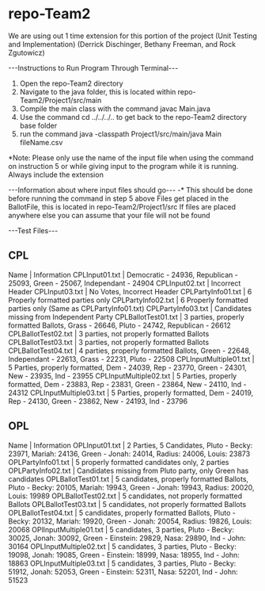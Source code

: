# repo-Team2
We are using out 1 time extension for this portion of the project (Unit Testing and Implementation)
(Derrick Dischinger, Bethany Freeman, and Rock Zgutowicz)

---Instructions to Run Program Through Terminal---
1. Open the repo-Team2 directory
2. Navigate to the java folder, this is located within repo-Team2/Project1/src/main
3. Compile the main class with the command javac Main.java
4. Use the command cd ../../../.. to get back to the repo-Team2 directory base folder
5. run the command java -classpath Project1/src/main/java Main fileName.csv

*Note: Please only use the name of the input file when using the command on instruction 5 or 
while giving input to the program while it is running. Always include the extension

---Information about where input files should go---
-* This should be done before running the command in step 5 above
   Files get placed in the BallotFile, this is located in repo-Team2/Project1/src
   If files are placed anywhere else you can assume that your file will not be found


---Test Files---

CPL
------------------------
Name                   | Information
CPLInput01.txt         | Democratic - 24936, Republican - 25093, Green - 25067, Independant - 24904
CPLInput02.txt         | Incorrect Header
CPLInput03.txt         | No Votes, Incorrect Header
CPLPartyInfo01.txt     | 6 Properly formatted parties only
CPLPartyInfo02.txt     | 6 Properly formatted parties only (Same as CPLPartyInfo01.txt)
CPLPartyInfo03.txt     | Candidates missing from Independent Party
CPLBallotTest01.txt    | 3 parties, properly formatted Ballots, Grass - 26646, Pluto - 24742, Republican - 26612
CPLBallotTest02.txt    | 3 parties, not properly formatted Ballots
CPLBallotTest03.txt    | 3 parties, not properly formatted Ballots
CPLBallotTest04.txt    | 4 parties, properly formatted Ballots, Green - 22648, Independant - 22613, Grass - 22231, Pluto - 22508
CPLInputMultiple01.txt | 5 Parties, properly formatted, Dem - 24039, Rep - 23770, Green - 24301, New - 23935, Ind - 23955
CPLInputMultiple02.txt | 5 Parties, properly formatted, Dem - 23883, Rep - 23831, Green - 23864, New - 24110, Ind - 24312
CPLInputMultiple03.txt | 5 Parties, properly formatted, Dem - 24019, Rep - 24130, Green - 23862, New - 24193, Ind - 23796

OPL
------------------------
Name                   | Information
OPLInput01.txt         | 2 Parties, 5 Candidates, Pluto - Becky: 23971, Mariah: 24136, Green - Jonah: 24014, Radius: 24006, Louis: 23873
OPLPartyInfo01.txt     | 5 properly formatted candidates only, 2 parties
OPLPartyInfo02.txt     | Candidates missing from Pluto party, only Green has candidates
OPLBallotTest01.txt    | 5 candidates, properly formatted Ballots, Pluto - Becky: 20105, Mariah: 19943, Green - Jonah: 19943, Radius: 20020, Louis: 19989
OPLBallotTest02.txt    | 5 candidates, not properly formatted Ballots
OPLBallotTest03.txt    | 5 candidates, not properly formatted Ballots
OPLBallotTest04.txt    | 5 candidates, properly formatted Ballots, Pluto - Becky: 20132, Mariah: 19920, Green - Jonah: 20054, Radius: 19826, Louis: 20068
OPlInputMultiple01.txt | 5 candidates, 3 parties, Pluto - Becky: 30025, Jonah: 30092, Green - Einstein: 29829, Nasa: 29890, Ind - John: 30164
OPLInputMultiple02.txt | 5 candidates, 3 parties, Pluto - Becky: 19098, Jonah: 19085, Green - Einstein: 18999, Nasa: 18955, Ind - John: 18863
OPLInputMultiple03.txt | 5 candidates, 3 parties, Pluto - Becky: 51912, Jonah: 52053, Green - Einstein: 52311, Nasa: 52201, Ind - John: 51523
